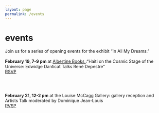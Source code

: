 ```yaml
---
layout: page
permalink: /events
---
```

<div id="column-a"><h1>events</h1></div>


<div id="column-b"><p>Join us for a series of opening events for the exhibit “In All My Dreams.”  <br><br>
<strong>February 19, 7-9 pm</strong> at <a href="https://www.albertine.com/join-four-online-conversations-on-rene-depestres-hadriana-in-all-my-dreams/" target="_blank"> Albertine Books </a>:“Haiti on the Cosmic Stage of the Universe: Edwidge Danticat Talks René Depestre” <br> <a href="https://www.eventbrite.com/e/on-the-cosmic-stage-of-the-universe-edwidge-danticat-talks-rene-depestre-tickets-89339214997?aff=ebdssbdestsearch" target="_blank"> RSVP </a>

<br><br>

<strong>February 21, 12-2 pm</strong> at the Louise McCagg Gallery: gallery reception and Artists Talk moderated by Dominique Jean-Louis
<br> <a href="https://www.eventbrite.com/e/in-all-my-dreams-a-visual-installation-tickets-88776931191?aff=ebdssbeac" target="_blank">RVSP </a>

<br><br>

</p>
</div>
